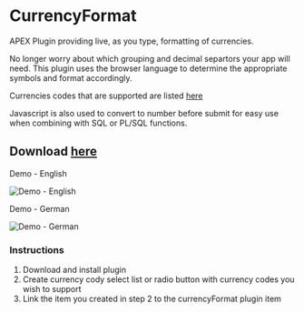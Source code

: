 # CurrencyFormat
APEX Plugin providing live, as you type, formatting of currencies.

No longer worry about which grouping and decimal separtors your app will need. This plugin uses the browser language to determine the appropriate symbols and format accordingly.

Currencies codes that are supported are listed [here](https://www.currency-iso.org/en/home/tables/table-a1.html)

Javascript is also used to convert to number before submit for easy use when combining with SQL or PL/SQL functions.

## Download [here](https://github.com/CodeQuadrant/CurrencyFormat/blob/master/item_type_plugin_currencyformat.sql)

Demo - English

![Demo - English](CurrencyFormat/demo.gif)

Demo - German

![Demo - German](CurrencyFormat/demo_ger.gif)

### Instructions

1.  Download and install plugin
2.  Create currency cody select list or radio button with currency codes you wish to support
3.  Link the item you created in step 2 to the currencyFormat plugin item 
